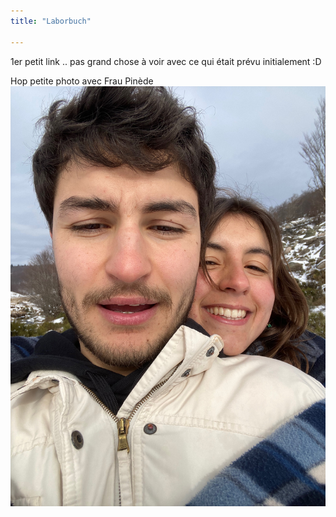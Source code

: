 ```yaml
---
title: "Laborbuch" 

--- 
```


1er petit link .. pas grand chose à voir avec ce qui était prévu initialement :D 


Hop petite photo avec Frau Pinède
![Intro_pic](pictures/IMG_9269.jpg)



